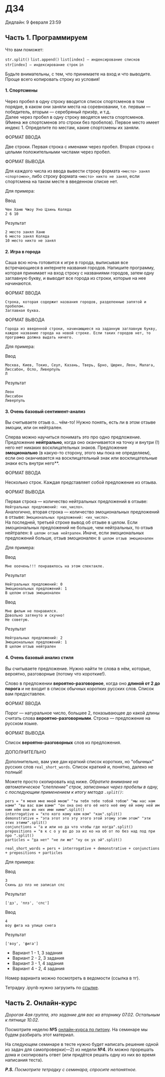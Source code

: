 # ДЗ4

Дедлайн: 9 февраля 23:59

## Часть 1. Программируем

Что вам поможет:

`str.split()` `list.append()` `list[index] — индексирование списков` `str[index] — индексирование строк` `in`

Будьте внимательны, с тем, что принимаете на вход и что выводите. Проще всего копировать строку из условия!

#### 1. Спортсмены
Через пробел в одну строку вводится список спортсменов в том порядке, в каком они заняли места на соревновании, т.е. первым — победитель, вторым — серебряный призёр, и т.д.  
Далее через пробел в одну строку вводятся места спортсменов. (Имена же спортсменов это строки без пробелов). Первое место имеет индекс 1. Определите по местам, какие спортсмены их заняли. 

ФОРМАТ ВВОДА 

Две строки. Первая строка с именами через пробел. Вторая строка с целыми положительными числами через пробел.

ФОРМАТ ВЫВОДА

Для каждого числа из ввода вывести строку формата `<место> занял <спортсмен>`, либо строку формата `<место> никто не занял`, если спортсмена на таком месте в введенном списке нет.

Для примера:

Ввод

```
Чен Ханю Чжоу Уно Цзинь Коляда
2 6 10
```

Результат

```
2 место занял Ханю
6 место занял Коляда
10 место никто не занял
```

#### 2. Игра в города

Саша всю ночь готовится к игре в города, выписывая все встречающиеся в интернете названия городов. Напишите программу, которая принимает на вход строку с названиями городов, затем одну заглавную букву, и выводит все города из строки, которые на нее начинаются. 

ФОРМАТ ВВОДА

    Строка, которая содержит названия городов, разделенные запятой и пробелом. 
    Заглавная буква.

ФОРМАТ ВЫВОДА 

    Города из введенной строки, начинающиеся на заданную заглавную букву, каждое название города на новой строке. Если таких городов нет, то программа должна выдать ничего.


Для примера:

Ввод 

```
Москва, Киев, Токио, Сеул, Казань, Тверь, Брно, Цюрих, Леон, Малага, Лиссабон, Осло, Ливерпуль
Л
```

Результат

```
Леон
Лиссабон
Ливерпуль
```



#### 3. Очень базовый сентимент-анализ
Вы считываете отзыв о... чём-то! Нужно понять, есть ли в этом отзыве эмоции, или он нейтрален.

Сперва можно научиться понимать это про одно предложение. Предложение **нейтрально**, когда оно оканчивается на точку и внутри (!) него нет никаких восклицательных знаков. Предложение **эмоционально** (в какую-то сторону, этого мы пока не определяем), если оно оканчивается на восклицательный знак или восклицательные знаки есть внутри него**.

ФОРМАТ ВВОДА 

Несколько строк. Каждая представляет собой предложение из отзыва.

ФОРМАТ ВЫВОДА

Первая строка — количество нейтральных предложений в отзыве: `Нейтральных предложений: <их_число>`.  
Аналогично, вторая строка — количество эмоциональных предложений в отзыве: `Эмоциональных предложений: <их_число>`.  
На последней, третьей строке вывод об отзыве в целом. Если эмоциональных предложений не больше, чем нейтральных, то отзыв нейтрален: `В целом отзыв нейтрален`. Иначе, если эмоциональных предложений больше, отзыв эмоционален: `В целом отзыв эмоционален`

Для примера:

Ввод

```
Мне ооочень!!! понравилось на этом спектакле.
```

Результат

```
Нейтральных предложений: 0
Эмоциональных предложений: 1
В целом отзыв эмоционален
```

Ввод

```
Мне фильм не понравился.
Довольно затянуто и скучно!
Не советую.
```

Результат

```
Нейтральных предложений: 2
Эмоциональных предложений: 1
В целом отзыв нейтрален
```

#### 4. Очень базовый анализ стиля
Вы считываете предложение. Нужно найти те слова в нём, которые, вероятно, разговорные (потому что короткие!).

Слово в предложении **вероятно-разговорное**, когда оно **длиной от 2 до порога** и не входит в список обычных коротких русских слов. Список вам предоставлен.

ФОРМАТ ВВОДА 

Порог — натуральное число, большее 2, показывающее до какой длины считать слова **вероятно-разговорными**.
Строка — предложение на русском языке.  


ФОРМАТ ВЫВОДА

Список **вероятно-разговорных** слов из предложения.

ДОПОЛНИТЕЛЬНО

Дополнительно, вам уже дан краткий список коротких, но "обычных" русских слов `real_short_words`. Список краткий и, понятно, далеко не полный!

Можете просто скопировать код ниже. *Обратите внимание на автоматическое "слепление" строк, записанных через пробелы в одну, с последующим применением к итогу метода `.split()`*:
```
pers = "я меня мне мной мною" "ты тебя тебе тобой тобою" "мы нас нам нами" "вы вас вам вами" "он она оно его её него неё ему ей нему ней им ним нём они их них ими ними".split()
interrogative = "кто кого кому кем ком" "как".split()
demonstrative = "эта этот это эту этого этой этому этим этом" "эти этих этими".split()
conjunctions = "а и или но да что чтобы где когда".split()
prepositions = "в к с о у во до за из ко на об от по без над под при про ".split()
particles = "да нет" "не ли же" "ну ох ух эй".split()

real_short_words = pers + interrogative + demonstrative + conjunctions + prepositions + particles
```

Для примера:

Ввод

```
3
Скинь дз плз не записал спс 
```

Результат

```
['дз', 'плз', 'спс']
```

Ввод

```
4
воу фига на улице снега
```

Результат

```
['воу', 'фига']
```


- Вариант 1 - 1, 3 задания
- Вариант 2 - 2, 3 задания
- Вариант 3 - 1, 4 задания
- Вариант 4 - 2, 4 задания


Номер варианта можно посмотреть в ведомости (ссылка в тг).

Тетрадку .ipynb нужно загрузить по [ссылке](https://classroom.github.com/a/JOfJt_Bs). 

## Часть 2. Онлайн-курс

*Дорогая 4ая группа, это задание для вас ко вторнику 07.02. Остальным к пятнице 10.02.*

Посмотрите неделю **№5** [онлайн-курса по питону](https://edu.hse.ru/course/view.php?id=133389). На семинаре мы будем разбирать этот материал.

На следующем семинаре в тесте нужно будет написать решение одной из задач для самопроверки(—2) из недели **№4**. Их можно прорешать дома и скопировать ответ (или придётся решать одну из них во время написания теста).

***P.S.** Посмотрите тетрадку с семинара, спросите непонятное.* 

